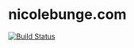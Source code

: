 # nicolebunge.com

[![Build Status](https://travis-ci.org/bungenici/nicolebunge.com.svg?branch=master)](https://travis-ci.org/bungenici/nicolebunge.com)
